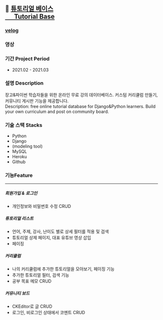 ## :mag_right: [튜토리얼 베이스 <br> &nbsp; &nbsp;  &nbsp; Tutorial Base](https://tutorialbasebydaylee.herokuapp.com/)

### [velog](-)
### 영상

### 기간 Project Period
- 2021.02 - 2021.03
 
### 설명 Description
장고&파이썬 학습자들을 위한 온라인 무료 강의 데이터베이스. 커스텀 커리큘럼 만들기, 커뮤니티 게시판 기능을 제공합니다. <br>Description: free online tutorial database for Django&Python learners. Build your own curriculum and post on community board. 

### 기술 스택 Stacks
- Python
- Django
- (modeling tool)
- MySQL
- Heroku
- Github

### 기능Feature
-----------------
##### 회원가입 & 로그인 
- 개인정보와 비밀번호 수정 CRUD

##### 튜토리얼 리스트
- 언어, 주제, 강사, 난이도 별로 상세 필터를 적용 및 검색
- 튜토리얼 상제 페이지, 대표 유튜브 영상 삽입
- 페이징

##### 커리큘럼 
- 나의 커리큘럼에 추가한 튜토리얼을 모아보기, 페이징 기능
- 추가한 튜토리얼 필터, 검색 기능 
- 공부 목표 메모 CRUD

##### 커뮤니티 보드
- CKEditor로 글 CRUD
- 로그인, 비로그인 상태에서 코멘트 CRUD


